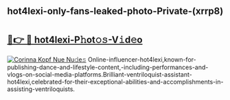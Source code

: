 ## hot4lexi-only-fans​-leaked-photo​-Private-(xrrp8)


# <h2><a href="https://mediaupload.pro?title=hot4lexi&ref=git">🔗👉 🔴 hot4lexi-P𝚑ot𝚘𝚜-V𝚒d𝚎o</a></h2>

[![Corinna Kopf Nue Nu𝚍e𝚜](https://i.imgur.com/0qMVB7G.gif)](https://mediaupload.pro?title=hot4lexi&ref=git)
Online-influencer-hot4lexi,known-for-publishing-dance-and-lifestyle-content,-including-performances-and-vlogs-on-social-media-platforms.Brilliant-ventriloquist-assistant-hot4lexi,celebrated-for-their-exceptional-abilities-and-accomplishments-in-assisting-ventriloquists.  